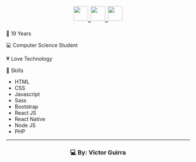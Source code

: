 <h1 align="center">
    <a href="https://www.linkedin.com/in/victor-hugo-guirra-2451b4157/">
        <img src="https://image.flaticon.com/icons/svg/2111/2111499.svg" width="40">
    </a>
    <a href="https://www.instagram.com/_guirra/?hl=pt-br">
        <img src="https://image.flaticon.com/icons/svg/1384/1384063.svg" width="40">
    </a>
    <a href="https://api.whatsapp.com/send?phone=5561985622749&text=Opa%2C%20ol%C3%A1%20Victor!%20Tudo%20bem%3F">
        <img src="https://ik.imagekit.io/ur6xo9m70i/whatsapp_GcZlNUyVJI.png" width="40">
    </a>
</h1>

👨 19 Years

💻 Computer Science Student

💗 Love Technology

🚀 Skills

- HTML
- CSS
- Javascript
- Sass
- Bootstrap
- React JS
- React Native
- Node JS
- PHP

---

<h3 align="center">
    💻 By: Victor Guirra
</h3>

